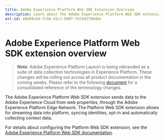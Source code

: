 ```yaml
---
title: Adobe Experience Platform Web SDK Extension Overview
description: Learn about the Adobe Experience Platform Web SDK extension in Adobe Experience Platform Launch.
exl-id: 48e09cb9-fc9e-41c1-b907-fd74d3798dbe
---
```

# Adobe Experience Platform Web SDK extension overview

>**Note**: Adobe Experience Platform Launch is being rebranded as a suite of data collection technologies in Experience Platform. These changes will be rolling out across all product documentation in the coming weeks. Please refer to the following [document](../../../launch-name-updates) for a consolidated reference of the terminology changes.

The Adobe Experience Platform Web SDK extension sends data to the Adobe Experience Cloud from web properties, through the Adobe Experience Platform Edge Network. The Platform Web SDK extension allows for streaming data into platform, syncing identities, opt-in and automatically collecting context data. 

For details about configuring the Platform Web SDK extension, see the [Adobe Experience Platform Web SDK documentation](https://experienceleague.adobe.com/docs/experience-platform/edge/extension/web-sdk-extension.html?lang=en#extension).
